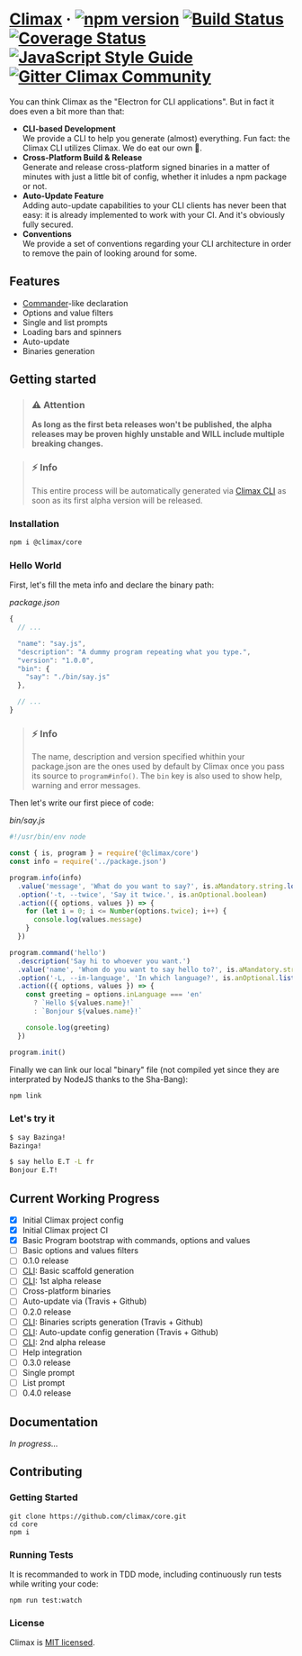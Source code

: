 # [Climax][link-website] &middot; [![npm version][img-npm]][link-npm] [![Build Status][img-travis]][link-travis] [![Coverage Status][img-coveralls]][link-coveralls] [![JavaScript Style Guide][img-styleguide]][link-styleguide] [![Gitter Climax Community][img-gitter]][link-gitter]

You can think Climax as the "Electron for CLI applications". But in fact it does
even a bit more than that:

- **CLI-based Development**<br>
  We provide a CLI to help you generate (almost) everything. Fun fact: the
  Climax CLI utilizes Climax. We do eat our own :hamburger:.<br>
- **Cross-Platform Build & Release**<br>
  Generate and release cross-platform signed binaries in a matter of minutes
  with just a little bit of config, whether it inludes a npm package or not.<br>
- **Auto-Update Feature**<br>
  Adding auto-update capabilities to your CLI clients has never been that easy:
  it is already implemented to work with your CI. And it's obviously fully
  secured.<br>
- **Conventions**<br>
  We provide a set of conventions regarding your CLI architecture in order to
  remove the pain of looking around for some.

## Features

- [Commander](https://github.com/commander-rb/commander)-like declaration
- Options and value filters
- Single and list prompts
- Loading bars and spinners
- Auto-update
- Binaries generation

## Getting started

> ### :warning: Attention
> **As long as the first beta releases won't be published, the alpha releases
may be proven highly unstable and WILL include multiple breaking changes.**

> ### :zap: Info
> This entire process will be automatically generated via [Climax CLI][link-cli]
as soon as its first alpha version will be released.

### Installation

```bash
npm i @climax/core
```

### Hello World

First, let's fill the meta info and declare the binary path:

_package.json_

```js
{
  // ...

  "name": "say.js",
  "description": "A dummy program repeating what you type.",
  "version": "1.0.0",
  "bin": {
    "say": "./bin/say.js"
  },

  // ...
}
```

> ### :zap: Info
> The name, description and version specified whithin your package.json are the
ones used by default by Climax once you pass its source to `program#info()`. The
`bin` key is also used to show help, warning and error messages.

Then let's write our first piece of code:

_bin/say.js_

```js
#!/usr/bin/env node

const { is, program } = require('@climax/core')
const info = require('../package.json')

program.info(info)
  .value('message', 'What do you want to say?', is.aMandatory.string.longerThan(0))
  .option('-t, --twice', 'Say it twice.', is.anOptional.boolean)
  .action(({ options, values }) => {
    for (let i = 0; i <= Number(options.twice); i++) {
      console.log(values.message)
    }
  })

program.command('hello')
  .description('Say hi to whoever you want.')
  .value('name', 'Whom do you want to say hello to?', is.aMandatory.string.longerThan(0))
  .option('-L, --in-language', 'In which language?', is.anOptional.list(['en', 'fr']).else('en'))
  .action(({ options, values }) => {
    const greeting = options.inLanguage === 'en'
      ? `Hello ${values.name}!`
      : `Bonjour ${values.name}!`

    console.log(greeting)
  })

program.init()
```

Finally we can link our local "binary" file (not compiled yet since they are
interprated by NodeJS thanks to the Sha-Bang):

```bash
npm link
```

### Let's try it

```bash
$ say Bazinga!
Bazinga!

$ say hello E.T -L fr
Bonjour E.T!
```

## Current Working Progress

- [x] Initial Climax project config
- [x] Initial Climax project CI
- [x] Basic Program bootstrap with commands, options and values
- [ ] Basic options and values filters
- [ ] 0.1.0 release
- [ ] [CLI][link-cli]: Basic scaffold generation
- [ ] [CLI][link-cli]: 1st alpha release
- [ ] Cross-platform binaries
- [ ] Auto-update via (Travis + Github)
- [ ] 0.2.0 release
- [ ] [CLI][link-cli]: Binaries scripts generation (Travis + Github)
- [ ] [CLI][link-cli]: Auto-update config generation (Travis + Github)
- [ ] [CLI][link-cli]: 2nd alpha release
- [ ] Help integration
- [ ] 0.3.0 release
- [ ] Single prompt
- [ ] List prompt
- [ ] 0.4.0 release

## Documentation

_In progress..._

## Contributing

### Getting Started

```
git clone https://github.com/climax/core.git
cd core
npm i
```

### Running Tests

It is recommanded to work in TDD mode, including continuously run tests while
writing your code:

```
npm run test:watch
```

### License

Climax is [MIT licensed][link-license].

[img-coveralls]: https://img.shields.io/coveralls/github/climax/core/master.svg?style=flat-square
[img-gitter]: https://img.shields.io/gitter/room/climax/community.svg?style=flat-square
[img-npm]: https://img.shields.io/npm/v/@climax/core.svg?style=flat-square
[img-styleguide]: https://img.shields.io/badge/code_style-airbnb-brightgreen.svg?style=flat-square
[img-travis]: https://img.shields.io/travis/climax/core/master.svg?style=flat-square
[link-cli]: https://github.com/climax/cli
[link-coveralls]: https://coveralls.io/github/climax/core
[link-license]: https://github.com/climax/climax/blob/master/LICENSE
[link-npm]: https://www.npmjs.com/package/@climax/core
[link-styleguide]: https://github.com/airbnb/javascript#airbnb-javascript-style-guide-
[link-travis]: https://travis-ci.org/climax/core
[link-website]: https://climaxjs.com
[link-gitter]: https://gitter.im/climax/community
